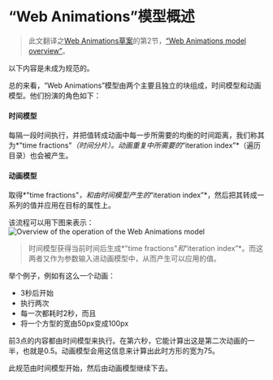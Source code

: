 # “Web Animations”模型概述

> 此文翻译之[Web Animations草案](http://www.w3.org/TR/web-animations)的第2节，[“Web Animations model overview”](http://www.w3.org/TR/web-animations/#web-animations-model-overview)。

以下内容是未成为规范的。

总的来看，“Web Animations”模型由两个主要且独立的块组成，时间模型和动画模型。他们扮演的角色如下：

#### 时间模型
每隔一段时间执行，并把值转成动画中每一步所需要的均衡的时间距离，我们称其为*"time fractions"*（时间分片）。动画重复中所需要的*“iteration index”*（遍历目录）也会被产生。

#### 动画模型
取得*"time fractions"*，和由时间模型产生的*“iteration index”*，然后把其转成一系列的值并应用在目标的属性上。

该流程可以用下图来表示：
![Overview of the operation of the Web Animations model][1]

> 时间模型获得当前时间后生成*"time fractions"*和*“iteration index”*。而这两者又作为参数输入进动画模型中，从而产生可以应用的值。

举个例子，例如有这么一个动画：

* 3秒后开始
* 执行两次
* 每一次都耗时2秒，而且
* 将一个方型的宽由50px变成100px

前3点的内容都由时间模型来执行。在第六秒，它能计算出这是第二次动画的一半，也就是0.5。动画模型会用这信息来计算出此时方形的宽为75。

此规范由时间模型开始，然后由动画模型继续下去。

  [1]: images/timing-and-animation-models.svg
